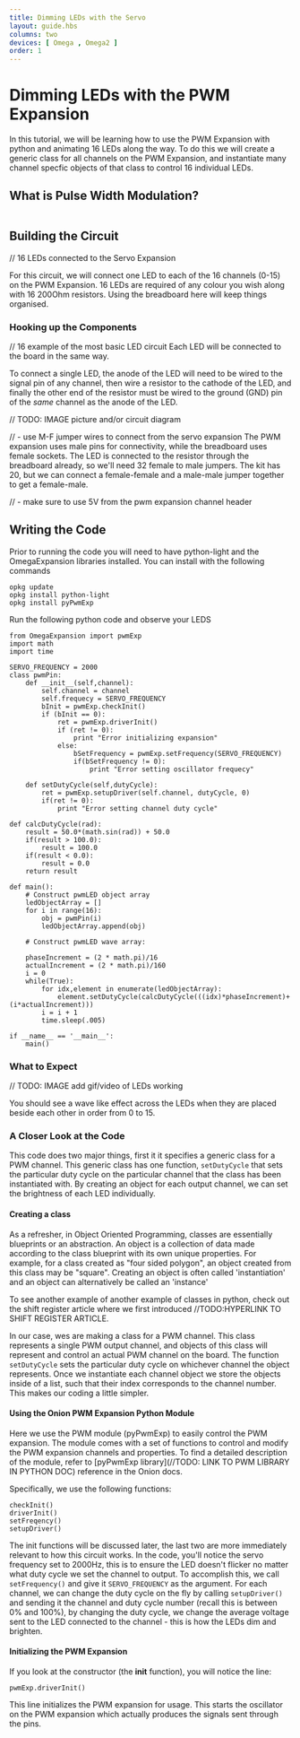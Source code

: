 ```yaml
---
title: Dimming LEDs with the Servo
layout: guide.hbs
columns: two
devices: [ Omega , Omega2 ]
order: 1
---
```



# Dimming LEDs with the PWM Expansion

In this tutorial, we will be learning how to use the PWM Expansion with python and animating 16 LEDs along the way. To do this we will create a generic class for all channels on the PWM Expansion, and instantiate many channel specfic objects of that class to control 16 individual LEDs.


## What is Pulse Width Modulation?

<!-- pwm -->
```{r child = '../../shared/pwm.md'}
```

## Building the Circuit

// 16 LEDs connected to the Servo Expansion

For this circuit, we will connect one LED to each of the 16 channels (0-15) on the PWM Expansion. 16 LEDs are required of any colour you wish along with 16 200Ohm resistors. Using the breadboard here will keep things organised.

### Hooking up the Components

// 16 example of the most basic LED circuit
Each LED will be connected to the board in the same way.

To connect a single LED, the anode of the LED will need to be wired to the signal pin of any channel, then wire a resistor to the cathode of the LED, and finally the other end of the resistor must be wired to the ground (GND) pin of the *same* channel as the anode of the LED.

// TODO: IMAGE picture and/or circuit diagram

// - use M-F jumper wires to connect from the servo expansion
The PWM expansion uses male pins for connectivity, while the breadboard uses female sockets. The LED is connected to the resistor through the breadboard already, so we'll need 32 female to male jumpers. The kit has 20, but we can connect a female-female and a male-male jumper together to get a female-male.

// - make sure to use 5V from the pwm expansion channel header


## Writing the Code

Prior to running the code you will need to have python-light and the OmegaExpansion libraries installed. You can install with the following commands

```
opkg update
opkg install python-light
opkg install pyPwmExp
```
Run the following python code and observe your LEDS
```
from OmegaExpansion import pwmExp
import math
import time

SERVO_FREQUENCY = 2000
class pwmPin:
	def __init__(self,channel):
		self.channel = channel
		self.frequecy = SERVO_FREQUENCY
		bInit = pwmExp.checkInit()
		if (bInit == 0):
			ret = pwmExp.driverInit()
			if (ret != 0):
				print "Error initializing expansion"
			else:
				bSetFrequency = pwmExp.setFrequency(SERVO_FREQUENCY)
				if(bSetFrequency != 0):
					print "Error setting oscillator frequecy"

	def setDutyCycle(self,dutyCycle):
		ret = pwmExp.setupDriver(self.channel, dutyCycle, 0)
		if(ret != 0):
			print "Error setting channel duty cycle"

def calcDutyCycle(rad):
	result = 50.0*(math.sin(rad)) + 50.0
	if(result > 100.0):
		result = 100.0
	if(result < 0.0):
		result = 0.0
	return result

def main():
	# Construct pwmLED object array
	ledObjectArray = []
	for i in range(16):
		obj = pwmPin(i)
		ledObjectArray.append(obj)

	# Construct pwmLED wave array:

	phaseIncrement = (2 * math.pi)/16
	actualIncrement = (2 * math.pi)/160
	i = 0
	while(True):
		for idx,element in enumerate(ledObjectArray):
			element.setDutyCycle(calcDutyCycle(((idx)*phaseIncrement)+(i*actualIncrement)))
		i = i + 1
		time.sleep(.005)

if __name__ == '__main__':
	main()
```

### What to Expect

// TODO: IMAGE add gif/video of LEDs working

You should see a wave like effect across the LEDs when they are placed beside each other in order from 0 to 15.


### A Closer Look at the Code

This code does two major things, first it it specifies a generic class for a PWM channel. This generic class has one function, `setDutyCycle` that sets the particular duty cycle on the particular channel that the class has been instantiated with. By creating an object for each output channel, we can set the brightness of each LED individually.


#### Creating a class

As a refresher, in Object Oriented Programming, classes are essentially blueprints or an abstraction. An object is a collection of data made according to the class blueprint with its own unique properties. For example, for a class created as "four sided polygon", an object created from this class may be "square". Creating an object is often called 'instantiation' and an object can alternatively be called an 'instance'

To see another example of another example of classes in python, check out the shift register article where we first introduced //TODO:HYPERLINK TO SHIFT REGISTER ARTICLE.

In our case, wes are making a class for a PWM channel. This class represents a single PWM output channel, and objects of this class will represent and control an actual PWM channel on the board. The function `setDutyCycle` sets the particular duty cycle on whichever channel the object represents. Once we instantiate each channel object we store the objects inside of a list, such that their index corresponds to the channel number. This makes our coding a little simpler.


#### Using the Onion PWM Expansion Python Module

Here we use the PWM module (pyPwmExp) to easily control the PWM expansion. The module comes with a set of functions to control and modify the PWM expansion channels and properties. To find a detailed description of the module, refer to [pyPwmExp library](//TODO: LINK TO PWM LIBRARY IN PYTHON DOC) reference in the Onion docs.

Specifically, we use the following functions:
```
checkInit()
driverInit()
setFreqency()
setupDriver()
```
The init functions will be discussed later, the last two are more immediately relevant to how this circuit works. In the code, you'll notice the servo frequency set to 2000Hz, this is to ensure the LED doesn't flicker no matter what duty cycle we set the channel to output. To accomplish this, we call `setFrequency()` and give it `SERVO_FREQUENCY` as the argument. For each channel, we can change the duty cycle on the fly by calling `setupDriver()` and sending it the channel and duty cycle number (recall this is between 0% and 100%), by changing the duty cycle, we change the average voltage sent to the LED connected to the channel - this is how the LEDs dim and brighten.


#### Initializing the PWM Expansion

If you look at the constructor (the __init__ function), you will notice the line:
```
pwmExp.driverInit()
```
This line initializes the PWM expansion for usage. This starts the oscillator on the PWM expansion which actually produces the signals sent through the pins.
